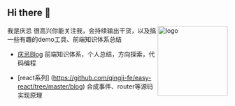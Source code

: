 ## Hi there 👋
<img src="https://github-readme-stats.vercel.app/api?username=xingdongyu1994&show_icons=true" alt="logo" height="160" align="right" />

我是庆忌
很高兴你能关注我，会持续输出干货，以及搞一些有趣的demo工具、前端知识体系总结
- [庆忌Blog](https://github.com/qingji-fe/blog) 前端知识体系，个人总结，方向探索，代码编程

- [react系列] (https://github.com/qingji-fe/easy-react/tree/master/blog) 合成事件、router等源码实现原理
